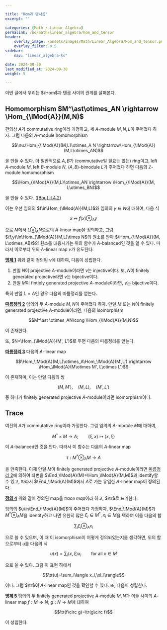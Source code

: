 ```yaml
---

title: "Hom과 텐서곱"
excerpt: ""

categories: [Math / Linear Algebra]
permalink: /ko/math/linear_algebra/hom_and_tensor
header:
    overlay_image: /assets/images/Math/Linear_Algebra/Hom_and_tensor.png
    overlay_filter: 0.5
sidebar: 
    nav: "linear_algebra-ko"

date: 2024-08-30
last_modified_at: 2024-08-30
weight: 5

---
```


이번 글에서 우리는 $\Hom$과 텐곱 사이의 관계를 살펴본다. 

## Homomorphism $M^\ast\otimes_AN \rightarrow \Hom_{\lMod{A}}(M,N)$

편의상 $A$가 commutative ring이라 가정하고, 세 $A$-module $M,N,L$이 주어졌다 하자. 그럼 다음의 $A$-module homomorphism

$$\nu:\Hom_{\lMod{A}}(M,L)\otimes_A N \rightarrow\Hom_{\lMod{A}}(M,L\otimes_AN)$$

을 만들 수 있다. 더 일반적으로 $A,B$가 (commutative일 필요는 없는) ring이고, left $A$-module $M$, left $B$-module $N$, $(A,B)$-bimodule $L$가 주어졌다 하면 다음의 $\mathbb{Z}$-module homomorphism

$$\Hom_{\lMod{A}}(M,L)\otimes_AN \rightarrow \Hom_{\lMod{A}}(M, L\otimes_BN)$$

을 만들 수 있다. ([\[Bou\] II.4.2]()) 

이는 우선 임의의 $f\in\Hom_{\lMod{A}}(M,L)$와 임의의 $y\in N$에 대하여, 다음 식

$$x\mapsto f(x)\otimes_Ay$$

으로 $M$에서 $L\otimes_AN$으로의 $A$-linear map을 정의하고, 그럼 $(f,y)\in\Hom_{\lMod{A}}(M,L)\times N$의 원소를 받아 $\Hom_{\lMod{A}}(M, L\otimes_AB)$의 원소를 대응시키는 위의 함수가 $A$-balanced인 것을 알 수 있다. 따라서 이로부터 위의 $A$-linear map $\nu$가 유도된다. 

<div class="proposition" markdown="1">

<ins id="prop1">**명제 1**</ins> 위와 같이 정의된 $\nu$에 대하여, 다음이 성립한다.

1. 만일 $N$이 projective $A$-module이라면 $\nu$는 injective이다. 또, $N$이 finitely generated projective라면 $\nu$는 bijective이다.
2. 만일 $M$이 fintiely generated projective $A$-module이라면, $\nu$는 bijective이다.

</div>

특히 만일 $L=A$인 경우 다음의 따름정리를 얻는다.

<div class="proposition" markdown="1">

<ins id="cor2">**따름정리 2**</ins> 임의의 두 $A$-module $M,N$이 주어졌다 하자. 만일 $M$ 또는 $N$이 finitely generated projective $A$-module이라면, 다음의 isomorphism

$$M^\ast \otimes_AN\cong \Hom_{\lMod{A}}(M,N)$$

이 존재한다.

</div>

또, $N=\Hom_{\lMod{A}}(M', L')$로 두면 다음의 따름정리를 얻는다.

<div class="proposition" markdown="1">

<ins id="cor3">**따름정리 3**</ins> 다음의 $A$-linear map

$$\Hom_\lMod{A}(M,L)\otimes_A\Hom_\lMod{A}(M',L') \rightarrow \Hom_\lMod{A}(M\otimes M', L\otimes L')$$

이 존재하며, 이는 만일 다음의 쌍

$$(M,M'),\quad (M,L),\quad (M',L')$$

중 하나가 finitely generated projective $A$-module이라면 isomorphism이다.

</div>

## Trace

여전히 $A$가 commutative ring이라 가정한다. 그럼 임의의 $A$-module $M$에 대하여, 

$$M^\ast\times M \rightarrow A;\qquad (\xi,x) \mapsto \langle x, \xi\rangle$$

이 $A$-balanced인 것을 안다. 따라서 이 함수는 다음의 $A$-linear map

$$\tau: M^\ast\otimes_A M \rightarrow A$$

을 만족한다. 이제 만일 $M$이 finitely generated projective $A$-module이라면 [따름정리 2](#cor2)에 의하여 좌변을 $\End_\lMod{A}(M)=\Hom_\lMod{A}(M,M)$과 identify할 수 있고, 따라서 $\End_\lMod{A}(M)$에서 $A$로 가는 유일한 $A$-linear map이 정의된다.

<div class="definition" markdown="1">

<ins id="def4">**정의 4**</ins> 위와 같이 정의된 map을 *trace map*이라 하고, $\tr$로 표기한다.

</div>

임의의 $u\in\End_\lMod{A}(M)$이 주어졌다 가정하자. $\End_\lMod{A}(M)$과 $M^\ast\otimes_AM$을 identify하고 나면 유한히 많은 $\xi_i\in M^\ast, x_i\in M$을 택하여 이를 다음의 합

$$\sum_i \xi_i\otimes_A x_i$$

으로 쓸 수 있으며, 이 때 이 isomorphism이 어떻게 정의되었는지를 생각하면, 위의 합으로부터 $u$를 다음의 식

$$u(x)=\sum_i\langle x,\xi\rangle x_i\qquad\text{for all $x\in M$}$$

으로 쓸 수 있다. 그럼 이 표현 하에서

$$\tr(u)=\sum_i\langle x_i,\xi_i\rangle$$

이다. 그럼 $\tr$이 $A$-linear map인 것을 확인할 수 있다. 또, 다음이 성립한다.

<div class="proposition" markdown="1">

<ins id="prop5">**명제 5**</ins> 임의의 두 finitely generated projective $A$-module $M,N$과 이들 사이의 $A$-linear map $f:M \rightarrow N$, $g:N \rightarrow M$에 대하여

$$\tr(f\circ g)=\tr(g\circ f)$$

이 성립한다.

</div>

